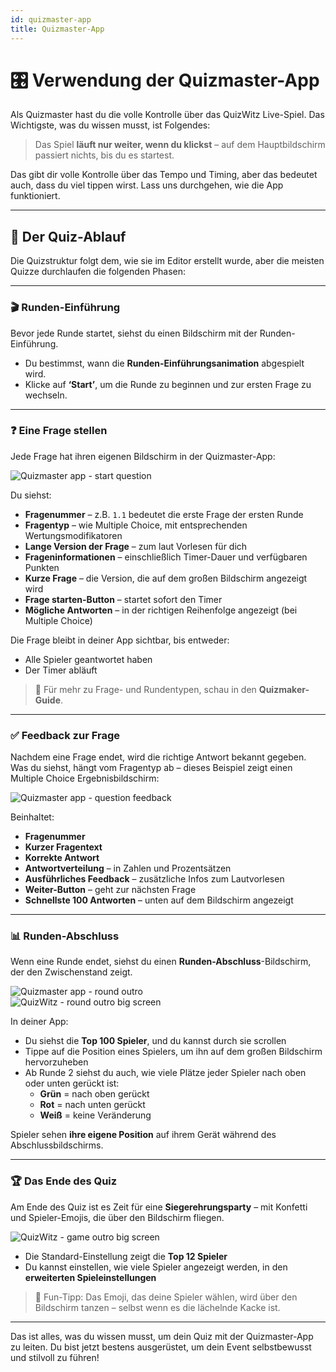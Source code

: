 ```yaml
---
id: quizmaster-app
title: Quizmaster-App
---
```


# 🎛️ Verwendung der Quizmaster-App

Als Quizmaster hast du die volle Kontrolle über das QuizWitz Live-Spiel. Das Wichtigste, was du wissen musst, ist Folgendes:

> Das Spiel **läuft nur weiter, wenn du klickst** – auf dem Hauptbildschirm passiert nichts, bis du es startest.

Das gibt dir volle Kontrolle über das Tempo und Timing, aber das bedeutet auch, dass du viel tippen wirst. Lass uns durchgehen, wie die App funktioniert.

---

## 🔁 Der Quiz-Ablauf

Die Quizstruktur folgt dem, wie sie im Editor erstellt wurde, aber die meisten Quizze durchlaufen die folgenden Phasen:

---

### 🎬 Runden-Einführung

Bevor jede Runde startet, siehst du einen Bildschirm mit der Runden-Einführung.

- Du bestimmst, wann die **Runden-Einführungsanimation** abgespielt wird.
- Klicke auf **‘Start’**, um die Runde zu beginnen und zur ersten Frage zu wechseln.

---

### ❓ Eine Frage stellen

Jede Frage hat ihren eigenen Bildschirm in der Quizmaster-App:

![Quizmaster app - start question](/images/quizmaster-app-start-question.png)

Du siehst:

- **Fragenummer** – z.B. `1.1` bedeutet die erste Frage der ersten Runde
- **Fragentyp** – wie Multiple Choice, mit entsprechenden Wertungsmodifikatoren
- **Lange Version der Frage** – zum laut Vorlesen für dich
- **Frageninformationen** – einschließlich Timer-Dauer und verfügbaren Punkten
- **Kurze Frage** – die Version, die auf dem großen Bildschirm angezeigt wird
- **Frage starten-Button** – startet sofort den Timer
- **Mögliche Antworten** – in der richtigen Reihenfolge angezeigt (bei Multiple Choice)

Die Frage bleibt in deiner App sichtbar, bis entweder:

- Alle Spieler geantwortet haben
- Der Timer abläuft

> 🔎 Für mehr zu Frage- und Rundentypen, schau in den **Quizmaker-Guide**.

---

### ✅ Feedback zur Frage

Nachdem eine Frage endet, wird die richtige Antwort bekannt gegeben. Was du siehst, hängt vom Fragentyp ab – dieses Beispiel zeigt einen Multiple Choice Ergebnisbildschirm:

![Quizmaster app - question feedback](/images/quizmaster-app-question-feedback.png)

Beinhaltet:

- **Fragenummer**
- **Kurzer Fragentext**
- **Korrekte Antwort**
- **Antwortverteilung** – in Zahlen und Prozentsätzen
- **Ausführliches Feedback** – zusätzliche Infos zum Lautvorlesen
- **Weiter-Button** – geht zur nächsten Frage
- **Schnellste 100 Antworten** – unten auf dem Bildschirm angezeigt

---

### 📊 Runden-Abschluss

Wenn eine Runde endet, siehst du einen **Runden-Abschluss**-Bildschirm, der den Zwischenstand zeigt.

![Quizmaster app - round outro](/images/quizmaster-app-round-outro.png)\
![QuizWitz - round outro big screen](/images/round-outro.png)

In deiner App:

- Du siehst die **Top 100 Spieler**, und du kannst durch sie scrollen
- Tippe auf die Position eines Spielers, um ihn auf dem großen Bildschirm hervorzuheben
- Ab Runde 2 siehst du auch, wie viele Plätze jeder Spieler nach oben oder unten gerückt ist:
    - **Grün** = nach oben gerückt
    - **Rot** = nach unten gerückt
    - **Weiß** = keine Veränderung

Spieler sehen **ihre eigene Position** auf ihrem Gerät während des Abschlussbildschirms.

---

### 🏆 Das Ende des Quiz

Am Ende des Quiz ist es Zeit für eine **Siegerehrungsparty** – mit Konfetti und Spieler-Emojis, die über den Bildschirm fliegen.

![QuizWitz - game outro big screen](/images/game-outro.png)

- Die Standard-Einstellung zeigt die **Top 12 Spieler**
- Du kannst einstellen, wie viele Spieler angezeigt werden, in den **erweiterten Spieleinstellungen**

> 🎉 Fun-Tipp: Das Emoji, das deine Spieler wählen, wird über den Bildschirm tanzen – selbst wenn es die lächelnde Kacke ist.

---

Das ist alles, was du wissen musst, um dein Quiz mit der Quizmaster-App zu leiten. Du bist jetzt bestens ausgerüstet, um dein Event selbstbewusst und stilvoll zu führen!

